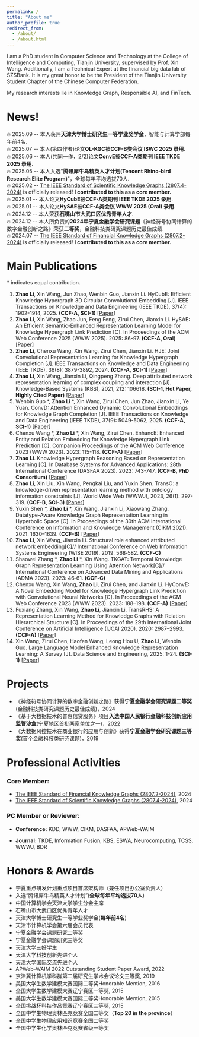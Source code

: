 ```yaml
---
permalink: /
title: "About me"
author_profile: true
redirect_from: 
  - /about/
  - /about.html
---
```




I am a PhD student in Computer Science and Technology at the College of Intelligence and Computing, Tianjin University, supervised by Prof. Xin Wang. Additionally, I am a Technical Expert at the financial big data lab of SZSBank. It is my great honor to be the President of the Tianjin University Student Chapter of the Chinese Computer Federation.

My research interests lie in Knowledge Graph, Responsible AI, and FinTech.





# News!
🔥 2025.09 -- 本人获评**天津大学博士研究生一等学业奖学金**，智能与计算学部每年前4名.  
🔥 2025.07 -- 本人(第四作者)论文**OL-KGC**被**CCF-B类会议 ISWC 2025 录用**.  
🔥 2025.06 -- 本人(共同一作，2/2)论文**ConvE**被**CCF-A类期刊 IEEE TKDE 2025 录用**.  
🔥 2025.05 -- 本人入选"**腾讯犀牛鸟精英人才计划(Tencent Rhino-bird Research Elite Program)**"，全球每年平均选拔70人.  
🔥 2025.02 -- [The IEEE Standard of Scientific Knowledge Graphs (2807.4-2024)](https://ieeexplore.ieee.org/document/10883010) is officially released! **I contributed to this as a core member.**  
🔥 2025.01 -- 本人论文**HyCubE**被**CCF-A类期刊 IEEE TKDE 2025 录用**.  
🔥 2025.01 -- 本人论文**HySAE**被**CCF-A类会议 WWW 2025 (Oral) 录用**.  
🔥 2024.12 -- 本人荣获**石嘴山市大武口区优秀青年人才**.  
🔥 2024.12 -- 本人所负责的**2024年宁夏金融学会研究课题**《神经符号协同计算的数字金融创新之路》荣获**二等奖**，金融科技类研究课题历史最佳成绩.  
🔥 2024.07 -- [The IEEE Standard of Financial Knowledge Graphs (2807.2-2024)](https://ieeexplore.ieee.org/abstract/document/10577610) is officially released! **I contributed to this as a core member.**  






# Main Publications
\* indicates equal contribution.

1. **Zhao Li**, Xin Wang, Jun Zhao, Wenbin Guo, Jianxin Li. HyCubE: Efficient Knowledge Hypergraph 3D Circular Convolutional Embedding [J]. IEEE Transactions on Knowledge and Data Engineering (IEEE TKDE), 37(4): 1902-1914, 2025. **(CCF-A, SCI-1)** [[Paper](https://ieeexplore.ieee.org/abstract/document/10845179)]
2. **Zhao Li**, Xin Wang, Zhao Jun, Feng Feng, Zirui Chen, Jianxin Li. HySAE: An Efficient Semantic-Enhanced Representation Learning Model for Knowledge Hypergraph Link Prediction [C]. In Proceedings of the ACM Web Conference 2025 (WWW 2025). 2025: 86-97. **(CCF-A, Oral)** [[Paper](https://dl.acm.org/doi/abs/10.1145/3696410.3714549)]
3. **Zhao Li**, Chenxu Wang, Xin Wang, Zirui Chen, Jianxin Li. HJE: Joint Convolutional Representation Learning for Knowledge Hypergraph Completion [J]. IEEE Transactions on Knowledge and Data Engineering (IEEE TKDE), 36(8): 3879-3892, 2024. **(CCF-A, SCI-1)** [[Paper](https://ieeexplore.ieee.org/abstract/document/10436025)]
4. **Zhao Li**, Xin Wang, Jianxin Li, Qingpeng Zhang. Deep attributed network representation learning of complex coupling and interaction [J]. Knowledge-Based Systems (KBS), 2021, 212: 106618. **(SCI-1, Hot Paper, Highly Cited Paper)** [[Paper](https://doi.org/10.1016/j.knosys.2020.106618)]
5. Wenbin Guo \*, **Zhao Li** \*, Xin Wang, Zirui Chen, Jun Zhao, Jianxin Li, Ye Yuan. ConvD: Attention Enhanced Dynamic Convolutional Embeddings for Knowledge Graph Completion [J]. IEEE Transactions on Knowledge and Data Engineering (IEEE TKDE), 37(9): 5049-5062, 2025. **(CCF-A, SCI-1)** [[Paper](https://ieeexplore.ieee.org/abstract/document/11048442)]
6. Chenxu Wang \*, **Zhao Li** \*, Xin Wang, Zirui Chen. EnhancE: Enhanced Entity and Relation Embedding for Knowledge Hypergraph Link Prediction [C]. Companion Proceedings of the ACM Web Conference 2023 (WWW 2023). 2023: 115-118. **(CCF-A)** [[Paper](https://doi.org/10.1145/3543873.3587326)]
7. **Zhao Li**. Knowledge Hypergraph Reasoning Based on Representation Learning [C]. In Database Systems for Advanced Applications: 28th International Conference (DASFAA 2023). 2023: 743-747. **(CCF-B, PhD Consortium)** [[Paper](https://doi.org/10.1007/978-3-031-30678-5_66)]
8. **Zhao Li**, Xin Liu, Xin Wang, Pengkai Liu, and Yuxin Shen. TransO: a knowledge-driven representation learning method with ontology information constraints [J]. World Wide Web (WWWJ), 2023, 26(1): 297-319. **(CCF-B, SCI-3)** [[Paper](https://doi.org/10.1007/s11280-022-01016-3)]
9. Yuxin Shen \*, **Zhao Li** \*, Xin Wang, Jianxin Li, Xiaowang Zhang. Datatype-Aware Knowledge Graph Representation Learning in Hyperbolic Space [C]. In Proceedings of the 30th ACM International Conference on Information and Knowledge Management (CIKM 2021). 2021: 1630–1639. **(CCF-B)** [[Paper](https://doi.org/10.1145/3459637.3482421)]
10. **Zhao Li**, Xin Wang, Jianxin Li. Structural role enhanced attributed network embedding[C]// International Conference on Web Information Systems Engineering (WISE 2019). 2019: 568‑582. **(CCF‑C)**
11. Shaowei Zhang \*, **Zhao Li** \*, Xin Wang. TKGAT: Temporal Knowledge Graph Representation Learning Using Attention Network[C]// International Conference on Advanced Data Mining and Applications (ADMA 2023). 2023: 46‑61. **(CCF‑C)**
12. Chenxu Wang, Xin Wang, **Zhao Li**, Zirui Chen, and Jianxin Li. HyConvE: A Novel Embedding Model for Knowledge Hypergraph Link Prediction with Convolutional Neural Networks [C]. In Proceedings of the ACM Web Conference 2023 (WWW 2023). 2023: 188–198. **(CCF-A)** [[Paper](https://doi.org/10.1145/3543507.3583256)]
13. Fuxiang Zhang, Xin Wang, **Zhao Li**, Jianxin Li. TransRHS: A Representation Learning Method for Knowledge Graphs with Relation Hierarchical Structure [C]. In Proceedings of the 29th International Joint Conference on Artificial Intelligence (IJCAI 2020). 2020: 2987–2993. **(CCF-A)** [[Paper](https://dl.acm.org/doi/abs/10.5555/3491440.3491853)]
14. Xin Wang, Zirui Chen, Haofen Wang, Leong Hou U, **Zhao Li**, Wenbin Guo. Large Language Model Enhanced Knowledge Representation Learning: A Survey [J]. Data Science and Engineering, 2025: 1-24. **(SCI-1)** [[Paper](https://link.springer.com/article/10.1007/s41019-025-00285-y#citeas)]








# Projects
- 《神经符号协同计算的数字金融创新之路》获得**宁夏金融学会研究课题二等奖**(金融科技类研究课题历史最佳成绩)，2024
- 《基于大数据技术的普惠信贷服务》项目**入选中国人民银行金融科技创新应用监管沙盒**(宁夏地区首批两家单位之一)，2022
- 《大数据风控技术在商业银行的应用与创新》获得**宁夏金融学会研究课题三等奖**(首个金融科技类研究课题)，2019


# Professional Activities
### Core Member:
- [The IEEE Standard of Financial Knowledge Graphs (2807.2-2024)](https://ieeexplore.ieee.org/abstract/document/10577610), 2024
- [The IEEE Standard of Scientific Knowledge Graphs (2807.4-2024)](https://ieeexplore.ieee.org/document/10883010), 2024


### PC Member or Reviewer:
- **Conference:** KDD, WWW, CIKM, DASFAA, APWeb-WAIM

- **Journal:** TKDE, Information Fusion, KBS, ESWA, Neurocomputing, TCSS, WWWJ, BDR








# Honors & Awards
- 宁夏重点研发计划重点项目首席架构师（兼任项目办公室负责人）
- 入选“腾讯犀牛鸟精英人才计划”(**全球每年平均选拔70人**)
- 中国计算机学会天津大学学生分会主席
- 石嘴山市大武口区优秀青年人才
- 天津大学博士研究生一等学业奖学金(**每年前4名**)
- 天津市计算机学会第六届会员代表
- 宁夏金融学会课题研究二等奖
- 宁夏金融学会课题研究三等奖
- 天津大学三好学生
- 天津大学科技创新先进个人
- 天津大学国际交流先进个人
- APWeb-WAIM 2022 Outstanding Student Paper Award, 2022
- 京津冀计算机学科群第二届研究生学术会议论文三等奖, 2019
- 美国大学生数学建模大赛国际二等奖Honorable Mention, 2016
- 全国大学生数学建模大赛辽宁赛区一等奖, 2015
- 美国大学生数学建模大赛国际二等奖Honorable Mention, 2015
- 全国挑战杯科技作品竞赛辽宁赛区三等奖, 2015
- 全国中学生物理奥林匹克竞赛全国二等奖（**Top 20 in the province**）
- 全国中学生物理应用知识竞赛全国二等奖
- 全国中学生化学奥林匹克竞赛省级一等奖

